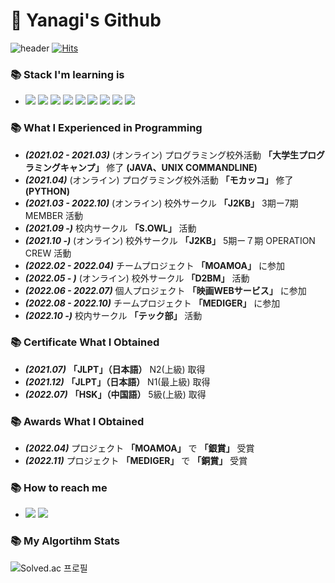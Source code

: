 # 🙇 Yanagi's Github

![header](https://capsule-render.vercel.app/api?type=waving&color=FF3366&height=300&section=header&text=「柳」&fontSize=50&fontColor=181717)
[![Hits](https://hits.seeyoufarm.com/api/count/incr/badge.svg?url=https%3A%2F%2Fgithub.com%2Fyujiah-github&count_bg=%233B7E08&title_bg=%2355A651&icon=&icon_color=%2313330D&title=hits&edge_flat=false)](https://hits.seeyoufarm.com)        

### 📚 Stack I'm learning is
- <img src="https://img.shields.io/badge/HTML5-E34F26?logo=HTML5&logoColor=white"/> <img src="https://img.shields.io/badge/CSS3-1572B6?logo=CSS3&logoColor=white"/> <img src="https://img.shields.io/badge/JavaScript-F7DF1E?logo=JavaScript&logoColor=white"/> <img src="https://img.shields.io/badge/React-61DAFB?logo=React&logoColor=white"/> <img src="https://img.shields.io/badge/Python-3776AB?logo=Python&logoColor=white"/> <img src="https://img.shields.io/badge/React Router-CA4245?logo=React Router&logoColor=white"/> <img src="https://img.shields.io/badge/Redux-764ABC?logo=Redux&logoColor=white"/> <img src="https://img.shields.io/badge/React Query-FF4154?logo=React Query&logoColor=white"/> <img src="https://img.shields.io/badge/styled-components-DB7093?logo=styled-components&logoColor=white"/>

### 📚 What I Experienced in Programming
- ***(2021.02 - 2021.03)*** (オンライン) プログラミング校外活動 **「大学生プログラミングキャンプ」** 修了 **(JAVA、UNIX COMMANDLINE)**
- ***(2021.04)*** (オンライン) プログラミング校外活動 **「モカッコ」** 修了 **(PYTHON)**
- ***(2021.03 - 2022.10)*** (オンライン) 校外サークル **「J2KB」** 3期ー7期 MEMBER 活動 
- ***(2021.09 -)*** 校内サークル **「S.OWL」** 活動
- ***(2021.10 -)*** (オンライン) 校外サークル **「J2KB」** 5期ー７期 OPERATION CREW 活動
- ***(2022.02 - 2022.04)*** チームプロジェクト **「MOAMOA」** に参加
- ***(2022.05 - )*** (オンライン) 校外サークル **「D2BM」** 活動 
- ***(2022.06 - 2022.07)*** 個人プロジェクト **「映画WEBサービス」** に参加
- ***(2022.08 - 2022.10)*** チームプロジェクト **「MEDIGER」** に参加
- ***(2022.10 -)*** 校内サークル **「テック部」** 活動

### 📚 Certificate What I Obtained
- ***(2021.07)*** **「JLPT」（日本語）** N2(上級) 取得
- ***(2021.12)*** **「JLPT」（日本語）** N1(最上級) 取得
- ***(2022.07)*** **「HSK」（中国語）** 5級(上級) 取得

### 📚 Awards What I Obtained
- ***(2022.04)*** プロジェクト **「MOAMOA」** で **「銀賞」** 受賞
- ***(2022.11)*** プロジェクト **「MEDIGER」** で **「銅賞」** 受賞

### 📚 How to reach me
- [<img src="https://img.shields.io/badge/Instagram-E4405F?logo=Instagram&logoColor=white"/>](https://instagram.com/jay__yah) [<img src="https://img.shields.io/badge/Youtube-FF0000?logo=Youtube&logoColor=white"/>](https://www.youtube.com/channel/UCv-WSlbb_65GJEdvAWHM2mg)

 ### 📚 My Algortihm Stats
![Solved.ac
프로필](http://mazassumnida.wtf/api/v2/generate_badge?boj=cil05265&height=100)
 

